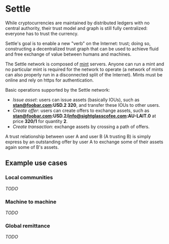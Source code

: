 # Settle

While cryptocurrencies are maintained by distributed ledgers with no central
authority, their trust model and graph is still fully centralized: everyone has
to trust the currency.

Settle's goal is to enable a new "verb" on the Internet: trust; doing so,
constructing a decentralized trust graph that can be used to achieve fluid and
free exchange of value between humans and machines.

The Settle network is composed of [mint](mint/README.md) servers. Anyone can
run a mint and no particular mint is required for the network to operate (a
network of mints can also properly run in a disconnected split of the
Internet). Mints must be online and rely on https for authentication.

Basic operations supported by the Settle network:
- *Issue asset*: users can issue assets (basically IOUs), such as
  **stan@foobar.com:USD.2 320**, and transfer these IOUs to other users.
- *Create offer*: users can create offers to exchange assets, such as
  **stan@foobar.com:USD.2/info@sightglasscofee.com:AU-LAIT.0** at price
  **320/1** for quantity **2**.
- *Create transaction*: exchange assets by crossing a path of offers.

A trust relationship between user A and user B (A trusting B) is simply express
by an outstanding offer by user A to exchange some of their assets again some
of B's assets.

## Example use cases

### Local communities

*TODO*

### Machine to machine

*TODO*

### Global remittance

*TODO*

